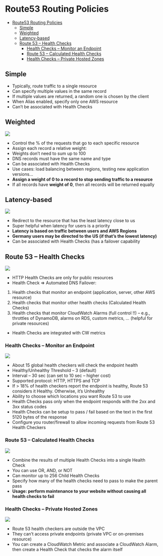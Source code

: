# Route53 Routing Policies

- [Route53 Routing Policies](#route53-routing-policies)
  - [Simple](#simple)
  - [Weighted](#weighted)
  - [Latency-based](#latency-based)
  - [Route 53 – Health Checks](#route-53--health-checks)
    - [Health Checks – Monitor an Endpoint](#health-checks--monitor-an-endpoint)
    - [Route 53 – Calculated Health Checks](#route-53--calculated-health-checks)
    - [Health Checks – Private Hosted Zones](#health-checks--private-hosted-zones)

## Simple
- Typically, route traffic to a single 
resource
- Can specify multiple values in the 
same record
- If multiple values are returned, a 
random one is chosen by the client
- When Alias enabled, specify only 
one AWS resource
- Can’t be associated with Health 
Checks

## Weighted
![](Assets/2023-02-27-21-52-36.png)
- Control the % of the requests that go to each 
specific resource
- Assign each record a relative weight:
- Weights don’t need to sum up to 100
- DNS records must have the same name and type
- Can be associated with Health Checks
- Use cases: load balancing between regions, testing 
new application versions…
- **Assign a weight of 0 to a record to stop sending 
traffic to a resource**
- If all records have **weight of 0**, then all records will be returned equally

## Latency-based
![](Assets/2023-02-27-21-55-43.png)
- Redirect to the resource that 
has the least latency close to us
- Super helpful when latency for 
users is a priority 
- **Latency is based on traffic 
between users and AWS 
Regions**
- **Germany users may be 
directed to the US (if that’s the 
lowest latency)**
- Can be associated with Health 
Checks (has a failover 
capability

## Route 53 – Health Checks
![](Assets/2023-02-27-21-59-04.png)
- HTTP Health Checks are only for public 
resources
- Health Check => Automated DNS Failover:
1. Health checks that monitor an endpoint 
(application, server, other AWS resource)
2. Health checks that monitor other health 
checks (Calculated Health Checks)
3. Health checks that monitor CloudWatch 
Alarms (full control !!) – e.g., throttles of 
DynamoDB, alarms on RDS, custom metrics, 
… (helpful for private resources)
- Health Checks are integrated with CW 
metrics

### Health Checks – Monitor an Endpoint
![](Assets/2023-02-27-22-01-50.png)
- About 15 global health checkers will check the 
endpoint health
- Healthy/Unhealthy Threshold – 3 (default)
- Interval – 30 sec (can set to 10 sec – higher cost)
- Supported protocol: HTTP, HTTPS and TCP
- If > 18% of health checkers report the endpoint is 
healthy, Route 53 considers it Healthy. Otherwise, it’s 
Unhealthy
- Ability to choose which locations you want Route 53 to use
- Health Checks pass only when the endpoint 
responds with the 2xx and 3xx status codes
- Health Checks can be setup to pass / fail based on 
the text in the first 5120 bytes of the response
- Configure you router/firewall to allow incoming 
requests from Route 53 Health Checkers

### Route 53 – Calculated Health Checks
![](Assets/2023-02-27-22-02-33.png)
- Combine the results of multiple Health 
Checks into a single Health Check
- You can use OR, AND, or NOT
- Can monitor up to 256 Child Health Checks
- Specify how many of the health checks need 
to pass to make the parent pass
- **Usage: perform maintenance to your website without causing all health checks to fail**

### Health Checks – Private Hosted Zones
![](Assets/2023-02-27-22-03-02.png)
- Route 53 health checkers are outside the 
VPC
- They can’t access private endpoints 
(private VPC or on-premises resource)
- You can create a CloudWatch Metric and 
associate a CloudWatch Alarm, then 
create a Health Check that checks the 
alarm itself